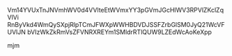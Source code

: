 Vm14YVUxTnJNVmhWV0d4VVlteEtWVmxYY3pGVmJGcHlWV3RPVlZKclZqVlVi
RnByVkd4WmQySXpjRlpTCmJFWXpWWHBDVDJSSFZrbGlSM0JyQ21WcVFUVlJN
bVIzWkZkRmVsZFVNRXREYm1SMldrRTlQUW9LZEdWcAoKeXpp

mjm